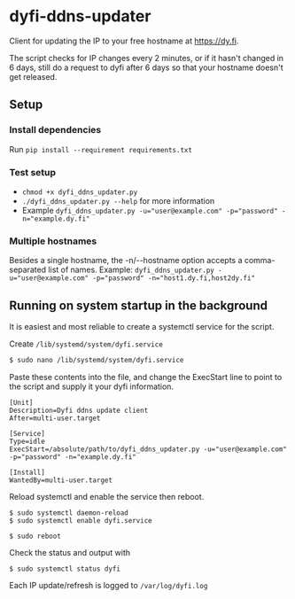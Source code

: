 # dyfi-ddns-updater

Client for updating the IP to your free hostname at https://dy.fi.

The script checks for IP changes every 2 minutes, or if it hasn't changed in 6 days,
still do a request to dyfi after 6 days so that your hostname doesn't get released.

## Setup
### Install dependencies
Run `pip install --requirement requirements.txt` 

### Test setup
- `chmod +x dyfi_ddns_updater.py`
- `./dyfi_ddns_updater.py --help` for more information
- Example `dyfi_ddns_updater.py -u="user@example.com" -p="password" -n="example.dy.fi"`

### Multiple hostnames
Besides a single hostname, the -n/--hostname option accepts a
comma-separated list of names. Example:
`dyfi_ddns_updater.py -u="user@example.com" -p="password" -n="host1.dy.fi,host2dy.fi"`

## Running on system startup in the background
It is easiest and most reliable to create a systemctl service for the script.

Create `/lib/systemd/system/dyfi.service`

```bash
$ sudo nano /lib/systemd/system/dyfi.service
```
Paste these contents into the file, and change the ExecStart line to point to the script and supply it your dyfi information.
```
[Unit]
Description=Dyfi ddns update client
After=multi-user.target

[Service]
Type=idle
ExecStart=/absolute/path/to/dyfi_ddns_updater.py -u="user@example.com" -p="password" -n="example.dy.fi"

[Install]
WantedBy=multi-user.target
```
Reload systemctl and enable the service then reboot.
```
$ sudo systemctl daemon-reload
$ sudo systemctl enable dyfi.service

$ sudo reboot
```
Check the status and output with
```
$ sudo systemctl status dyfi
```

Each IP update/refresh is logged to `/var/log/dyfi.log`
